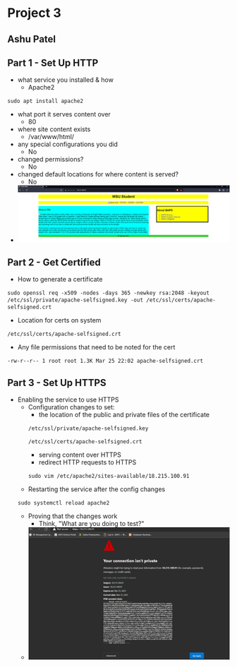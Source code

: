 # Project 3
## Ashu Patel

## Part 1 - Set Up HTTP

- what service you installed & how
  - Apache2
```
sudo apt install apache2
```
- what port it serves content over
  - 80
- where site content exists
  - /var/www/html/
- any special configurations you did
  - No
- changed permissions?
  - No
- changed default locations for where content is served?
  - No
- ![](p3p1.PNG)

## Part 2 - Get Certified

- How to generate a certificate
```
sudo openssl req -x509 -nodes -days 365 -newkey rsa:2048 -keyout /etc/ssl/private/apache-selfsigned.key -out /etc/ssl/certs/apache-selfsigned.crt
```
- Location for certs on system
```
/etc/ssl/certs/apache-selfsigned.crt
```
- Any file permissions that need to be noted for the cert
```
-rw-r--r-- 1 root root 1.3K Mar 25 22:02 apache-selfsigned.crt
```

## Part 3 - Set Up HTTPS
- Enabling the service to use HTTPS
   - Configuration changes to set:
     - the location of the public and private files of the certificate
      ```
      /etc/ssl/private/apache-selfsigned.key
      ```
      ```
      /etc/ssl/certs/apache-selfsigned.crt
      ```
     - serving content over HTTPS
     - redirect HTTP requests to HTTPS
     ```
     sudo vim /etc/apache2/sites-available/18.215.100.91
     ```
   - Restarting the service after the config changes
   ```
   sudo systemctl reload apache2
   ```
   - Proving that the changes work
     - Think, "What are you doing to test?"
   - ![](end.PNG)

